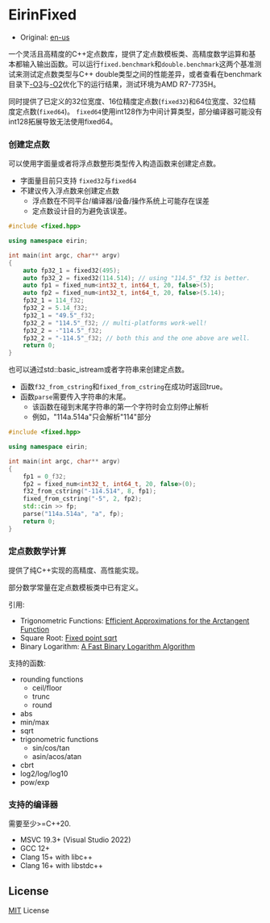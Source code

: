 # EirinFixed

- Original: [en-us](README.md)

一个灵活且高精度的C++定点数库，提供了定点数模板类、高精度数学运算和基本都输入输出函数。可以运行```fixed.benchmark```和```double.benchmark```这两个基准测试来测试定点数类型与C++ double类型之间的性能差异，或者查看在benchmark目录下[-O3](benchmark/fixed_benchmark_O3.txt)与[-O2](benchmark/fixed_benchmark_O2.txt)优化下的运行结果，测试环境为AMD R7-7735H。

同时提供了已定义的32位宽度、16位精度定点数(```fixed32```)和64位宽度、32位精度定点数(```fixed64```)。
`fixed64`使用int128作为中间计算类型，部分编译器可能没有int128拓展导致无法使用fixed64。

### 创建定点数

可以使用字面量或者将浮点数整形类型传入构造函数来创建定点数。

- 字面量目前只支持 `fixed32`与`fixed64`
- 不建议传入浮点数来创建定点数
    - 浮点数在不同平台/编译器/设备/操作系统上可能存在误差
    - 定点数设计目的为避免该误差。

```c++
#include <fixed.hpp>

using namespace eirin;

int main(int argc, char** argv)
{
    auto fp32_1 = fixed32(495);
    auto fp32_2 = fixed32(114.514); // using "114.5"_f32 is better.
    auto fp1 = fixed_num<int32_t, int64_t, 20, false>(5);
    auto fp2 = fixed_num<int32_t, int64_t, 20, false>(5.14);
    fp32_1 = 114_f32;
    fp32_2 = 5.14_f32;
    fp32_1 = "49.5"_f32;
    fp32_2 = "114.5"_f32; // multi-platforms work-well!
    fp32_2 = -"114.5"_f32;
    fp32_2 = "-114.5"_f32; // both this and the one above are well.
    return 0;
}
```

也可以通过std::basic_istream或者字符串来创建定点数。

- 函数`f32_from_cstring`和`fixed_from_cstring`在成功时返回true。
- 函数`parse`需要传入字符串的末尾。
    - 该函数在碰到末尾字符串的第一个字符时会立刻停止解析
    - 例如，"114a.514a"只会解析"114"部分

```c++
#include <fixed.hpp>

using namespace eirin;

int main(int argc, char** argv)
{
    fp1 = 0_f32;
    fp2 = fixed_num<int32_t, int64_t, 20, false>(0);
    f32_from_cstring("-114.514", 8, fp1);
    fixed_from_cstring("-5", 2, fp2);
    std::cin >> fp;
    parse("114a.514a", "a", fp);
    return 0;
}
```

### 定点数数学计算

提供了纯C++实现的高精度、高性能实现。

部分数学常量在定点数模板类中已有定义。

引用:
- Trigonometric Functions: [Efficient Approximations for the Arctangent Function](https://ieeexplore.ieee.org/document/1628884)
- Square Root: [Fixed point sqrt](https://groups.google.com/g/comp.lang.c/c/IpwKbw0MAxw)
- Binary Logarithm: [A Fast Binary Logarithm Algorithm](http://www.claysturner.com/dsp/BinaryLogarithm.pdf)

支持的函数:
- rounding functions
    - ceil/floor
    - trunc
    - round
- abs
- min/max
- sqrt
- trigonometric functions
    - sin/cos/tan
    - asin/acos/atan
- cbrt
- log2/log/log10
- pow/exp

### 支持的编译器

需要至少>=C++20.

- MSVC 19.3+ (Visual Studio 2022)
- GCC 12+
- Clang 15+ with libc++
- Clang 16+ with libstdc++

## License
[MIT](LICENSE) License
